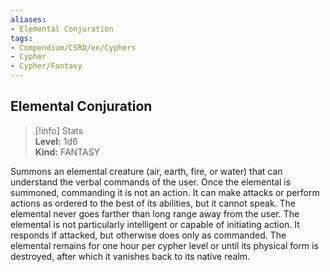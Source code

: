```yaml
---
aliases:
- Elemental Conjuration
tags:
- Compendium/CSRD/en/Cyphers
- Cypher
- Cypher/Fantasy
---
```


  
## Elemental Conjuration  
>[!info] Stats  
> **Level:** 1d6  
> **Kind:** FANTASY
  
Summons an elemental creature (air, earth, fire, or water) that can understand the verbal commands of the user. Once the elemental is summoned, commanding it is not an action. It can make attacks or perform actions as ordered to the best of its abilities, but it cannot speak. The elemental never goes farther than long range away from the user.  The elemental is not particularly intelligent or capable of initiating action. It responds if attacked, but otherwise does only as commanded. The elemental remains for one hour per cypher level or until its physical form is destroyed, after which it vanishes back to its native realm.